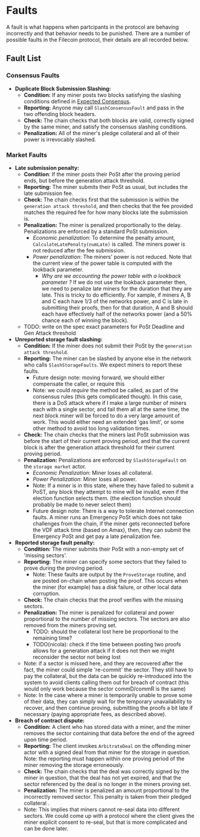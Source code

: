 # Faults

A fault is what happens when partcipants in the protocol are behaving incorrectly and that behavior needs to be punished. There are a number of possible faults in the Filecoin protocol, their details are all recorded below.

## Fault List

### Consensus Faults

- **Duplicate Block Submission Slashing:**
  - **Condition:** If any miner posts two blocks satisfying the slashing conditions defined in [Expected Consensus](./expected-consensus.md).
  - **Reporting:** Anyone may call `SlashConsensusFault` and pass in the two offending block headers.
  - **Check:** The chain checks that both blocks are valid, correctly signed by the same miner, and satisfy the consensus slashing conditions.
  - **Penalization:** All of the miner's pledge collateral and all of their power is irrevocably slashed.

### Market Faults

- **Late submission penalty:** 
  - **Condition**: If the miner posts their PoSt after the proving period ends, but before the generation attack threshold.
  - **Reporting:** The miner submits their PoSt as usual, but includes the late submission fee.
  - **Check:** The chain checks first that the submission is within the `generation attack threshold`, and then checks that the fee provided matches the required fee for how many blocks late the submission is.
  - **Penalization:** The miner is penalized proportionally to the delay. Penalizations are enforced by a standard PoSt submission.
    - *Economic penalization*: To determine the penalty amount, `CalculateLatePenalty(numLate)` is called. The miners power is not reduced after the fee submission.
    - *Power penalization*: The miners' power is not reduced. Note that the current view of the power table is computed with the lookback parameter.
      - *Why are we accounting the power table with a lookback parameter ?* If we do not use the lookback parameter then, we need to penalize late miners for the duration that they are late. This is tricky to do efficiently. For xample, if miners A, B and C each have 1/3 of the networks power, and C is late in submitting their proofs, then for that duration, A and B should each have effectively half of the networks power (and a 50% chance each of winning the block).
  - TODO: write on the spec exact parameters for PoSt Deadline and Gen Attack threshold
- **Unreported storage fault slashing:**
  - **Condition:** If the miner does not submit their PoSt by the `generation attack threshold`. 
  - **Reporting:** The miner can be slashed by anyone else in the network who calls `SlashStorageFaults`. We expect miners to report these faults.
    - Future design note: moving forward, we should either compensate the caller, or require this
    - Note: we could *require* the method be called, as part of the consensus rules (this gets complicated though). In this case, there is a DoS attack where if I make a large number of miners each with a single sector, and fail them all at the same time, the next block miner will be forced to do a very large amount of work. This would either need an extended 'gas limit', or some other method to avoid too long validation times.
  - **Check:** The chain checks that the miners last PoSt submission was before the start of their current proving period, and that the current block is after the generation attack threshold for their current proving period.
  - **Penalization:** Penalizations are enforced by `SlashStorageFault` on the `storage market` actor.
    - *Economic Penalization*: Miner loses all collateral.
    - *Power Penalization*: Miner loses all power. 
    - Note: If a miner is in this state, where they have failed to submit a PoST, any block they attempt to mine will be invalid, even if the election function selects them. (the election function should probably be made to never select them)
    - Future design note: There is a way to tolerate Internet connection faults. A miner runs an Emergency PoSt which does not take challenges from the chain, if the miner gets reconnected before the VDF attack time (based on Amax), then, they can submit the Emergency PoSt and get pay a late penalization fee.
- **Reported storage fault penalty:** 
  - **Condition:** The miner submits their PoSt with a non-empty set of 'missing sectors'.
  - **Reporting:** The miner can specify some sectors that they failed to prove during the proving period.
    - Note: These faults are output by the `ProveStorage` routine, and are posted on-chain when posting the proof. This occurs when the miner (for example) has a disk failure, or other local data corruption.
  - **Check:** The chain checks that the proof verifies with the missing sectors.
  - **Penalization:** The miner is penalized for collateral and power proportional to the number of missing sectors. The sectors are also removed from the miners proving set.
    - TODO: should the collateral lost here be proportional to the remaining time?
    - TODO(nicola): check if the time between posting two proofs allows for a generation attack if it does not then we might reconsider the sector not being lost
  - Note: if a sector is missed here, and they are recovered after the fact, the miner could simple 're-commit' the sector. They still have to pay the collateral, but the data can be quickly re-introduced into the system to avoid clients calling them out for breach of contract (this would only work because the sector commD/commR is the same)
  - Note: In the case where a miner is temporarily unable to prove some of their data, they can simply wait for the temporary unavailability to recover, and then continue proving, submitting the proofs a bit late if necessary (paying appropriate fees, as described above).
- **Breach of contract dispute:**
  - **Condition:** A client who has stored data with a miner, and the miner removes the sector containing that data before the end of the agreed upon time period.
  - **Reporting:** The client invokes `ArbitrateDeal` on the offending miner actor with a signed deal from that miner for the storage in question. Note: the reporting must happen within one proving period of the miner removing the storage erroneously.
  - **Check:** The chain checks that the deal was correctly signed by the miner in question, that the deal has not yet expired, and that the sector referenced by the deal is no longer in the miners proving set.
  - **Penalization:** The miner is penalized an amount proportional to the incorrectly removed sector. This penalty is taken from their pledged collateral .
  - Note: This implies that miners cannot re-seal data into different sectors. We could come up with a protocol where the client gives the miner explicit consent to re-seal, but that is more complicated and can be done later.
